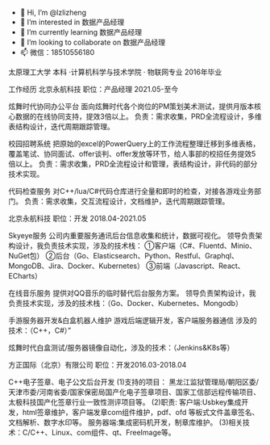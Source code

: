 - 👋 Hi, I’m @lzlizheng
- 👀 I’m interested in 数据产品经理
- 🌱 I’m currently learning 数据产品经理
- 💞️ I’m looking to collaborate on 数据产品经理
- 📫 微信：18510556180

<!---
lzlizheng/lzlizheng is a ✨ special ✨ repository because its `README.md` (this file) appears on your GitHub profile.
You can click the Preview link to take a look at your changes.
--->

太原理工大学 本科
·计算机科学与技术学院 · 物联网专业 2016年毕业

工作经历
北京永航科技 职位：产品经理  2021.05-至今

炫舞时代协同办公平台
面向炫舞时代各个岗位的PM策划美术测试，提供月版本核心数据的在线协同支持，提效3倍以上。
负责：需求收集，PRD全流程设计，多维表结构设计，迭代周期跟踪管理。

校园招聘系统
把原始的excel的PowerQuery上的工作流程整理迁移到多维表格，覆盖笔试、协同面试、offer谈判、offer发放等环节，给人事部的校招任务提效5倍以上。
负责：需求收集，PRD全流程设计和管理，表结构设计，非代码的部分技术实现。

代码检查服务
对C++/lua/C#代码仓库进行全量和即时的检查，对接各游戏业务部门。
负责：需求收集，交互流程设计，文档维护，迭代周期跟踪管理。

北京永航科技 职位：开发  2018.04-2021.05

Skyeye服务
公司内重要服务通讯后台信息收集和统计，数据可视化。
领导负责架构设计，我负责技术实现，涉及的技术栈：
①客户端（C#、Fluentd、Minio、NuGet包）
②后台（Go、Elasticsearch、Python、Restful、Graphql、MongoDB、Jira、Docker、Kubernetes）
③前端（Javascript、React、ECharts）

在线音乐服务
提供对QQ音乐的临时替代后台服务方案。
领导负责架构设计，我负责技术实现，涉及的技术栈：（Go、Docker、Kubernetes、Mongodb）

手游服务器开发&白盒机器人维护
游戏后端逻辑开发，客户端服务器通信
涉及的技术：（C++，C#）”

炫舞时代白盒测试/服务器镜像自动化，涉及的技术：（Jenkins&K8s等）

方正国际（北京）有限公司  职位：开发2016.03-2018.04

C++电子签章、电子公文后台开发
(1)支持的项目：
黑龙江监狱管理局/朝阳区委/天津市委/河南省委/国家保密局国产化电子签章项目、国家工信部远程传输项目、太极科技国产化签章行业一致性测评项目等。
(2)职责:
客户端:Usbkey集成开发，html签章维护，客户端发章com组件维护，pdf、ofd 等板式文件盖章签名、文档解析、数字水印等。
服务器端:集成密码机开发，制章库维护。
(3)相关技术：C/C++、Linux、com组件、qt、FreeImage等。
